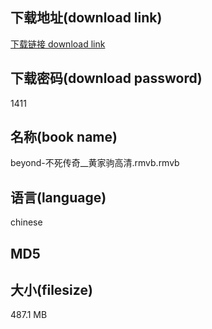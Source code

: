 ## 下载地址(download link)
[下载链接 download link](https://voluble-croquembouche-d321dc.netlify.app/?s=beyond-%E4%B8%8D%E6%AD%BB%E4%BC%A0%E5%A5%87__%E9%BB%84%E5%AE%B6%E9%A9%B9%E9%AB%98%E6%B8%85.rmvb)

## 下载密码(download password)
1411

## 名称(book name)
beyond-不死传奇__黄家驹高清.rmvb.rmvb

## 语言(language)
chinese

## MD5


## 大小(filesize)
487.1 MB
